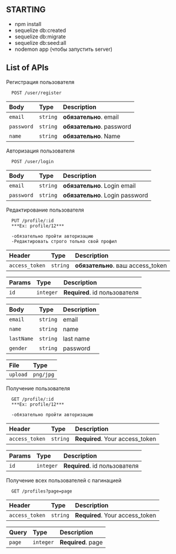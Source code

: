 ## STARTING
- npm install
- sequelize db:created
- sequelize db:migrate
- sequelize db:seed:all
- nodemon app (чтобы запустить server)

## List of APIs
Регистрация пользователя
```http
  POST /user/register
```

| Body       | Type     | Description               |
| :--------- | :------- | :------------------------ |
| `email`    | `string` | **обязательно**. email  |
| `password` | `string` | **обязательно**. password |
| `name` | `string` | **обязательно**. Name |

Авторизация пользователя
```http
  POST /user/login
```

| Body       | Type     | Description               |
| :--------- | :------- | :------------------------ |
| `email` | `string` | **обязательно**. Login email |
| `password` | `string` | **обязательно**. Login password |

Редактирование пользователя 
```http
  PUT /profile/:id 
  ***Ex: profile/12***

  -обязательно пройти авторизацию
  -Редактировать строго только свой профил
```

| Header         | Type     | Description                     |
| :------------- | :------- | :------------------------------ |
| `access_token` | `string` | **обязательно**. ваш access_token |

| Params  | Type     | Description                  |
| :----- | :------- | :--------------------------- |
| `id` | `integer` | **Required**. id пользователя |

| Body       | Type     | Description               |
| :--------- | :------- | :------------------------ |
| `email` | `string` | email |
| `name` | `string` | name |
| `lastName` | `string` | last name |
| `gender` | `string` | password |

| File       | Type     
| :--------- | :------- 
| `upload` | `png/jpg` 

Получение пользователя
```http
  GET /profile/:id 
  ***Ex: profile/12***

  -обязательно пройти авторизацию
```

| Header         | Type     | Description                     |
| :------------- | :------- | :------------------------------ |
| `access_token` | `string` | **Required**. Your access_token |

| Params  | Type     | Description                  |
| :----- | :------- | :--------------------------- |
| `id` | `integer` | **Required**. id пользователя |


Получение всех пользователей с пагинацией
```http
  GET /profiles?page=page
```

| Header         | Type     | Description                     |
| :------------- | :------- | :------------------------------ |
| `access_token` | `string` | **Required**. Your access_token |

| Query  | Type     | Description                  |
| :----- | :------- | :--------------------------- |
| `page` | `integer` | **Required**. page |



